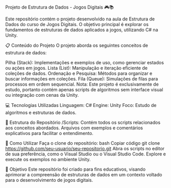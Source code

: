 Projeto de Estrutura de Dados - Jogos Digitais 🎮📚

Este repositório contém o projeto desenvolvido na aula de Estrutura de Dados do curso de Jogos Digitais. O objetivo principal é explorar os fundamentos de estruturas de dados aplicados a jogos, utilizando C# na Unity.

📋 Conteúdo do Projeto
O projeto aborda os seguintes conceitos de estrutura de dados:

Pilha (Stack): Implementações e exemplos de uso, como gerenciar estados ou ações em jogos.
Lista (List): Manipulação e iteração eficiente de coleções de dados.
Ordenação e Pesquisa: Métodos para organizar e buscar informações em coleções.
Fila (Queue): Simulações de filas para processos em ordem sequencial.
Nota: Este projeto é exclusivamente de estudo, portanto contém apenas scripts de algoritmos sem interface visual ou integração com cenas da Unity.

💻 Tecnologias Utilizadas
Linguagem: C#
Engine: Unity
Foco: Estudo de algoritmos e estruturas de dados.

📁 Estrutura do Repositório
/Scripts: Contém todos os scripts relacionados aos conceitos abordados.
Arquivos com exemplos e comentários explicativos para facilitar o entendimento.

🚀 Como Utilizar
Faça o clone do repositório:
bash
Copiar código
git clone https://github.com/seu-usuario/seu-repositorio.git
Abra os scripts no editor de sua preferência, como o Visual Studio ou o Visual Studio Code.
Explore e execute os exemplos no ambiente Unity.

🎯 Objetivo
Este repositório foi criado para fins educativos, visando aprimorar a compreensão de estruturas de dados em um contexto voltado para o desenvolvimento de jogos digitais.

